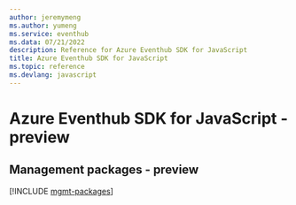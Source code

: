 ```yaml
---
author: jeremymeng
ms.author: yumeng
ms.service: eventhub
ms.data: 07/21/2022
description: Reference for Azure Eventhub SDK for JavaScript
title: Azure Eventhub SDK for JavaScript
ms.topic: reference
ms.devlang: javascript
---
```

# Azure Eventhub SDK for JavaScript - preview

## Management packages - preview
[!INCLUDE [mgmt-packages](eventhub-mgmt-index.md)]
